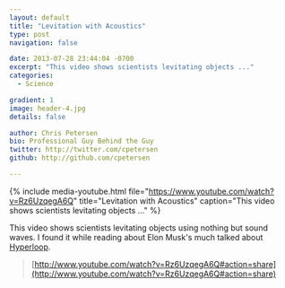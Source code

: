 ```yaml
---
layout: default
title: "Levitation with Acoustics"
type: post
navigation: false

date: 2013-07-28 23:44:04 -0700
excerpt: "This video shows scientists levitating objects ..."
categories:
  - Science

gradient: 1
image: header-4.jpg
details: false

author: Chris Petersen
bio: Professional Guy Behind the Guy
twitter: http://twitter.com/cpetersen
github: http://github.com/cpetersen

---
```


{% include media-youtube.html file="https://www.youtube.com/watch?v=Rz6UzqegA6Q" title="Levitation with Acoustics" caption="This video shows scientists levitating objects ..." %}

This video shows scientists levitating objects using nothing but sound waves. I found it while reading about Elon Musk's much talked about  [Hyperloop](http://conscienceofanentrepreneur.blogspot.com/2013/07/hyperloop-lets-you-travel-on-resonant.html).

 >   [http://www.youtube.com/watch?v=Rz6UzqegA6Q#action=share](http://www.youtube.com/watch?v=Rz6UzqegA6Q#action=share)  

